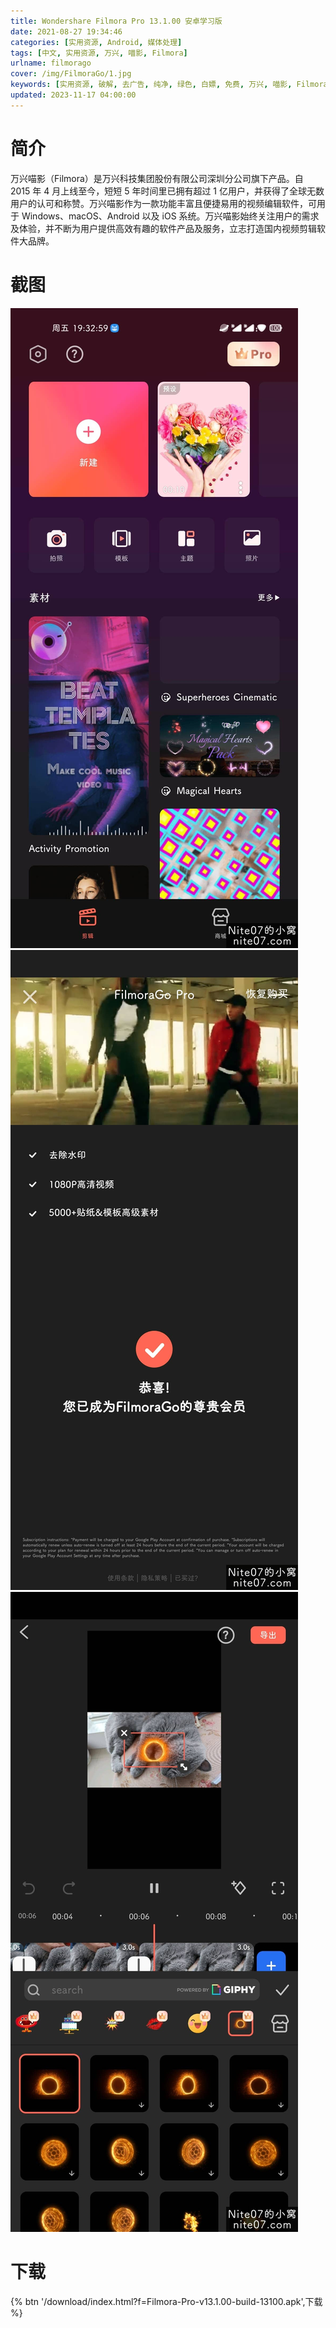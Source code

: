 ```yaml
---
title: Wondershare Filmora Pro 13.1.00 安卓学习版
date: 2021-08-27 19:34:46
categories: [实用资源, Android, 媒体处理]
tags: [中文, 实用资源, 万兴, 喵影, Filmora]
urlname: filmorago
cover: /img/FilmoraGo/1.jpg
keywords: [实用资源, 破解, 去广告, 纯净, 绿色, 白嫖, 免费, 万兴, 喵影, Filmora]
updated: 2023-11-17 04:00:00
---
```


# 简介

万兴喵影（Filmora）是万兴科技集团股份有限公司深圳分公司旗下产品。自 2015 年 4 月上线至今，短短 5 年时间里已拥有超过 1 亿用户，并获得了全球无数用户的认可和称赞。万兴喵影作为一款功能丰富且便捷易用的视频编辑软件，可用于 Windows、macOS、Android 以及 iOS 系统。万兴喵影始终关注用户的需求及体验，并不断为用户提供高效有趣的软件产品及服务，立志打造国内视频剪辑软件大品牌。

# 截图

![](/img/FilmoraGo/2.jpg) ![](/img/FilmoraGo/3.jpg) ![](/img/FilmoraGo/4.jpg)

# 下载

{% btn '/download/index.html?f=Filmora-Pro-v13.1.00-build-13100.apk',下载 %}
